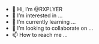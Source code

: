 - 👋 Hi, I’m @RXPLYER
- 👀 I’m interested in ...
- 🌱 I’m currently learning ...
- 💞️ I’m looking to collaborate on ...
- 📫 How to reach me ...

<!---
RXPLYER/RXPLYER is a ✨ special ✨ repository because its `README.md` (this file) appears on your GitHub profile.
You can click the Preview link to take a look at your changes.
--->
